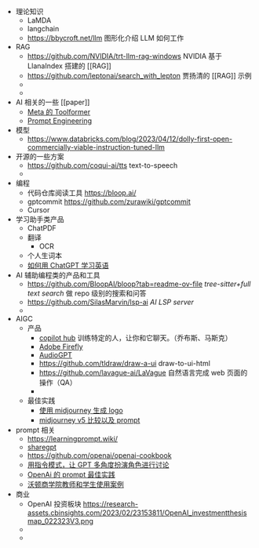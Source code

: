 - 理论知识
	- LaMDA
	- langchain
	- https://bbycroft.net/llm 图形化介绍 LLM 如何工作
- RAG
	- https://github.com/NVIDIA/trt-llm-rag-windows NVIDIA 基于 LlanaIndex 搭建的 [[RAG]]
	- https://github.com/leptonai/search_with_lepton 贾扬清的 [[RAG]] 示例
	-
	-
- AI 相关的一些 [[paper]]
	- [Meta 的 Toolformer](https://arxiv.org/abs/2302.04761)
	- [Prompt Engineering](https://arxiv.org/abs/2305.10601)
- 模型
	- https://www.databricks.com/blog/2023/04/12/dolly-first-open-commercially-viable-instruction-tuned-llm
- 开源的一些方案
	- https://github.com/coqui-ai/tts  text-to-speech
	-
- 编程
	- 代码仓库阅读工具 https://bloop.ai/
	- gptcommit https://github.com/zurawiki/gptcommit
	- Cursor
- 学习助手类产品
	- ChatPDF
	- 翻译
		- OCR
	- 个人生词本
	- [如何用 ChatGPT 学习英语](https://www.youtube.com/watch?v=-IBxIXBaei8&t=3s)
- AI 辅助编程类的产品和工具
	- https://github.com/BloopAI/bloop?tab=readme-ov-file *tree-sitter+full text search* 做 repo 级别的搜索和问答
	- https://github.com/SilasMarvin/lsp-ai *AI LSP server*
	-
- AIGC
	- 产品
		- [copilot hub](https://app.copilothub.co/) 训练特定的人，让你和它聊天。（乔布斯、马斯克）
		- [Adobe Firefly](https://firefly.adobe.com/generate/images)
		- [AudioGPT](https://twitter.com/dotey/status/1651745422103248897)
		- https://github.com/tldraw/draw-a-ui draw-to-ui-html
		- https://github.com/lavague-ai/LaVague 自然语言完成 web 页面的操作（QA）
		-
	- 最佳实践
		- [使用 midjourney 生成 logo](https://www.ebaqdesign.com/blog/midjourney-logo-design#do45l)
		- [midjourney v5 比较以及 prompt](https://medium.com/@catmus2048/midjourney-v5-%E6%AF%94-v4-%E6%9B%B4%E5%A5%BD%E5%90%97-%E7%BB%BC%E5%90%88%E8%AF%84%E6%B5%8B-prompt-%E5%85%A8%E5%85%AC%E5%BC%80-bd8a1d909867)
- prompt 相关
	- https://learningprompt.wiki/
	- [sharegpt](https://sharegpt.com/)
	- https://github.com/openai/openai-cookbook
	- [用指令模式，让 GPT 多角度扮演角色进行讨论]( https://twitter.com/Scobleizer/status/1651370329267396608)
	- [OpenAi 的 prompt 最佳实践](https://platform.openai.com/docs/guides/prompt-engineering)
	- [沃顿商学院教师和学生使用案例](https://quail.ink/op7418/p/bao-zang-nei-rong-wo-dun-shang-xue-yuan-gei-jiao-shi-he-xue-sheng-de-ti-shi-ci-ku)
- 商业
	- OpenAI 投资板块 https://research-assets.cbinsights.com/2023/02/23153811/OpenAI_investmentthesismap_022323V3.png
	-
	-